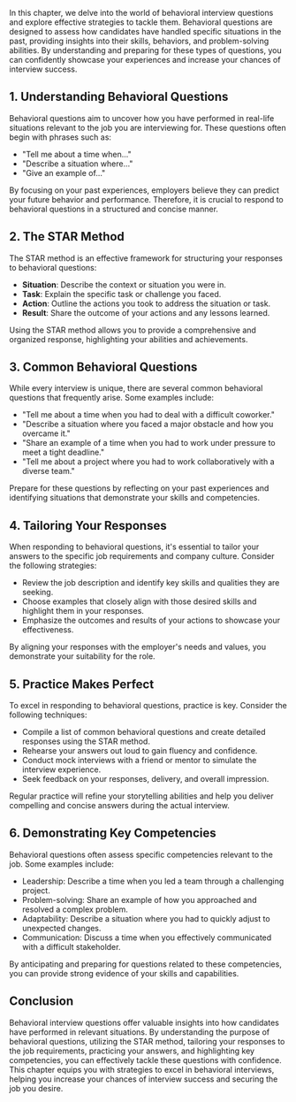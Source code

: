 
In this chapter, we delve into the world of behavioral interview questions and explore effective strategies to tackle them. Behavioral questions are designed to assess how candidates have handled specific situations in the past, providing insights into their skills, behaviors, and problem-solving abilities. By understanding and preparing for these types of questions, you can confidently showcase your experiences and increase your chances of interview success.

**1. Understanding Behavioral Questions**
-----------------------------------------

Behavioral questions aim to uncover how you have performed in real-life situations relevant to the job you are interviewing for. These questions often begin with phrases such as:

* "Tell me about a time when..."
* "Describe a situation where..."
* "Give an example of..."

By focusing on your past experiences, employers believe they can predict your future behavior and performance. Therefore, it is crucial to respond to behavioral questions in a structured and concise manner.

**2. The STAR Method**
----------------------

The STAR method is an effective framework for structuring your responses to behavioral questions:

* **Situation**: Describe the context or situation you were in.
* **Task**: Explain the specific task or challenge you faced.
* **Action**: Outline the actions you took to address the situation or task.
* **Result**: Share the outcome of your actions and any lessons learned.

Using the STAR method allows you to provide a comprehensive and organized response, highlighting your abilities and achievements.

**3. Common Behavioral Questions**
----------------------------------

While every interview is unique, there are several common behavioral questions that frequently arise. Some examples include:

* "Tell me about a time when you had to deal with a difficult coworker."
* "Describe a situation where you faced a major obstacle and how you overcame it."
* "Share an example of a time when you had to work under pressure to meet a tight deadline."
* "Tell me about a project where you had to work collaboratively with a diverse team."

Prepare for these questions by reflecting on your past experiences and identifying situations that demonstrate your skills and competencies.

**4. Tailoring Your Responses**
-------------------------------

When responding to behavioral questions, it's essential to tailor your answers to the specific job requirements and company culture. Consider the following strategies:

* Review the job description and identify key skills and qualities they are seeking.
* Choose examples that closely align with those desired skills and highlight them in your responses.
* Emphasize the outcomes and results of your actions to showcase your effectiveness.

By aligning your responses with the employer's needs and values, you demonstrate your suitability for the role.

**5. Practice Makes Perfect**
-----------------------------

To excel in responding to behavioral questions, practice is key. Consider the following techniques:

* Compile a list of common behavioral questions and create detailed responses using the STAR method.
* Rehearse your answers out loud to gain fluency and confidence.
* Conduct mock interviews with a friend or mentor to simulate the interview experience.
* Seek feedback on your responses, delivery, and overall impression.

Regular practice will refine your storytelling abilities and help you deliver compelling and concise answers during the actual interview.

**6. Demonstrating Key Competencies**
-------------------------------------

Behavioral questions often assess specific competencies relevant to the job. Some examples include:

* Leadership: Describe a time when you led a team through a challenging project.
* Problem-solving: Share an example of how you approached and resolved a complex problem.
* Adaptability: Describe a situation where you had to quickly adjust to unexpected changes.
* Communication: Discuss a time when you effectively communicated with a difficult stakeholder.

By anticipating and preparing for questions related to these competencies, you can provide strong evidence of your skills and capabilities.

**Conclusion**
--------------

Behavioral interview questions offer valuable insights into how candidates have performed in relevant situations. By understanding the purpose of behavioral questions, utilizing the STAR method, tailoring your responses to the job requirements, practicing your answers, and highlighting key competencies, you can effectively tackle these questions with confidence. This chapter equips you with strategies to excel in behavioral interviews, helping you increase your chances of interview success and securing the job you desire.
